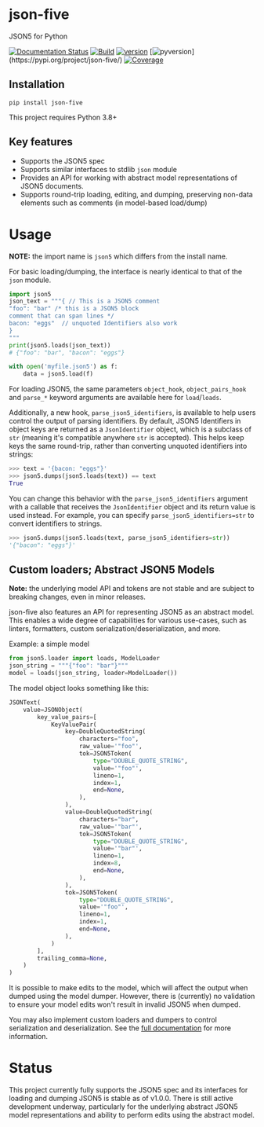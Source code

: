 # json-five

JSON5 for Python

[![Documentation Status](https://readthedocs.org/projects/json-five/badge/?version=latest)](https://json-five.readthedocs.io/en/latest/?badge=latest)
[![Build](https://github.com/spyoungtech/json-five/actions/workflows/unittests.yml/badge.svg)](https://github.com/spyoungtech/json-five/actions/workflows/unittests.yaml)
[![version](https://img.shields.io/pypi/v/json-five.svg?colorB=blue)](https://pypi.org/project/json-five/)
[![pyversion](https://img.shields.io/pypi/pyversions/json-five.svg?)](https://pypi.org/project/json-five/)
[![Coverage](https://coveralls.io/repos/github/spyoungtech/json-five/badge.svg?branch=main)](https://coveralls.io/github/spyoungtech/json-five?branch=main)

## Installation

```
pip install json-five
```

This project requires Python 3.8+


## Key features

- Supports the JSON5 spec
- Supports similar interfaces to stdlib `json` module
- Provides an API for working with abstract model representations of JSON5 documents.
- Supports round-trip loading, editing, and dumping, preserving non-data elements such as comments (in model-based load/dump)



# Usage

**NOTE:** the import name is `json5` which differs from the install name.


For basic loading/dumping, the interface is nearly identical to that of the `json` module.
```python
import json5
json_text = """{ // This is a JSON5 comment
"foo": "bar" /* this is a JSON5 block
comment that can span lines */
bacon: "eggs"  // unquoted Identifiers also work
}
"""
print(json5.loads(json_text))
# {"foo": "bar", "bacon": "eggs"}

with open('myfile.json5') as f:
    data = json5.load(f)
```

For loading JSON5, the same parameters `object_hook`, `object_pairs_hook` and `parse_*` keyword arguments are available
here for `load`/`loads`.

Additionally, a new hook, `parse_json5_identifiers`, is available to help users control the
output of parsing identifiers. By default, JSON5 Identifiers in object keys are returned as a `JsonIdentifier` object,
which is a subclass of `str` (meaning it's compatible anywhere `str` is accepted).
This helps keep keys the same round-trip, rather than converting unquoted identifiers into
 strings:

```python
>>> text = '{bacon: "eggs"}'
>>> json5.dumps(json5.loads(text)) == text
True
```

You can change this behavior with the `parse_json5_identifiers` argument with a callable that receives the `JsonIdentifier` object
and its return value is used instead. For example, you can specify `parse_json5_identifiers=str` to convert identifiers
to strings.

```python
>>> json5.dumps(json5.loads(text, parse_json5_identifiers=str))
'{"bacon": "eggs"}'
```


## Custom loaders; Abstract JSON5 Models

**Note:** the underlying model API and tokens are not stable and are subject to breaking changes, even in minor releases.

json-five also features an API for representing JSON5 as an abstract model. This enables a wide degree of capabilities for
various use-cases, such as linters, formatters, custom serialization/deserialization, and more.


Example: a simple model

```python
from json5.loader import loads, ModelLoader
json_string = """{"foo": "bar"}"""
model = loads(json_string, loader=ModelLoader())
```
The model object looks something like this:
```python
JSONText(
    value=JSONObject(
        key_value_pairs=[
            KeyValuePair(
                key=DoubleQuotedString(
                    characters="foo",
                    raw_value='"foo"',
                    tok=JSON5Token(
                        type="DOUBLE_QUOTE_STRING",
                        value='"foo"',
                        lineno=1,
                        index=1,
                        end=None,
                    ),
                ),
                value=DoubleQuotedString(
                    characters="bar",
                    raw_value='"bar"',
                    tok=JSON5Token(
                        type="DOUBLE_QUOTE_STRING",
                        value='"bar"',
                        lineno=1,
                        index=8,
                        end=None,
                    ),
                ),
                tok=JSON5Token(
                    type="DOUBLE_QUOTE_STRING",
                    value='"foo"',
                    lineno=1,
                    index=1,
                    end=None,
                ),
            )
        ],
        trailing_comma=None,
    )
)
```


It is possible to make edits to the model, which will affect the output when dumped using the model dumper. However,
there is (currently) no validation to ensure your model edits won't result in invalid JSON5 when dumped.

You may also implement custom loaders and dumpers to control serialization and deserialization. See the [full documentation](https://json-five.readthedocs.io/en/latest/extending.html#custom-loaders-and-dumpers)
for more information.


# Status

This project currently fully supports the JSON5 spec and its interfaces for loading and dumping JSON5 is stable as of v1.0.0.
There is still active development underway, particularly for the underlying abstract JSON5 model representations and
ability to perform edits using the abstract model.
